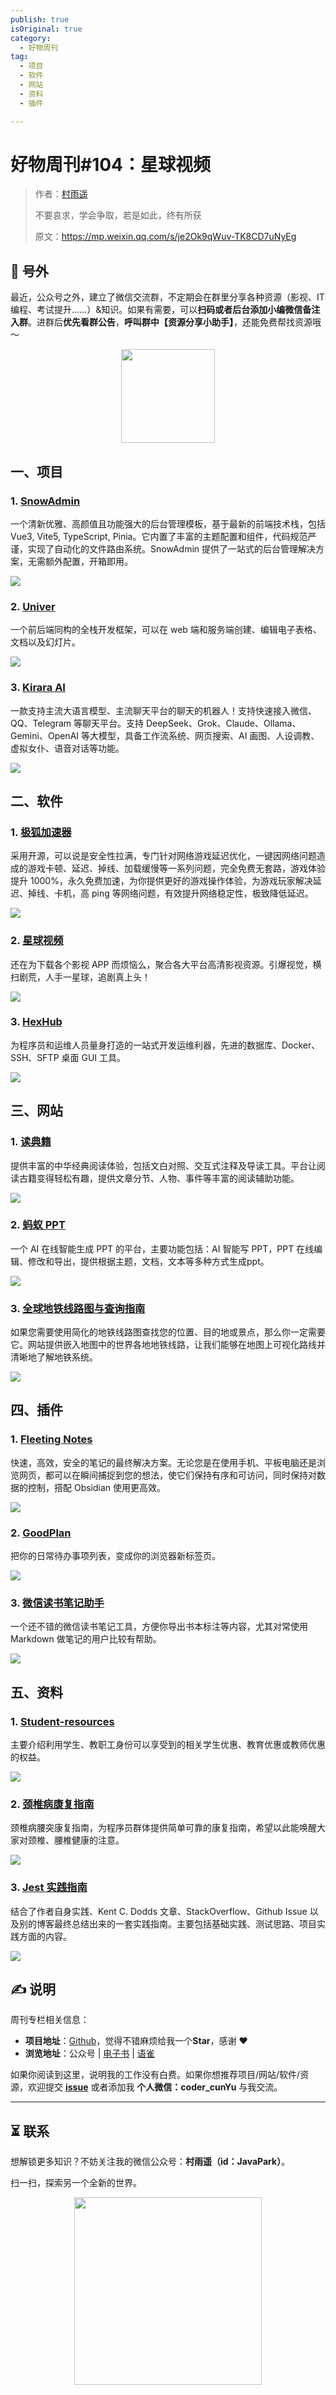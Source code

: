```yaml
---
publish: true
isOriginal: true
category:
  - 好物周刊
tag:
  - 项目
  - 软件
  - 网站
  - 资料
  - 插件

---
```


# 好物周刊#104：星球视频

> 作者：[村雨遥](https://github.com/cunyu1943)
> 
> 不要哀求，学会争取，若是如此，终有所获
> 
> 原文：https://mp.weixin.qq.com/s/je2Ok9qWuv-TK8CD7uNyEg


## 🎈 号外 

最近，公众号之外，建立了微信交流群，不定期会在群里分享各种资源（影视、IT 编程、考试提升……）&知识。如果有需要，可以**扫码或者后台添加小编微信备注入群**。进群后**优先看群公告**，**呼叫群中【资源分享小助手】**，还能免费帮找资源哦～

<center>
<img src="/contact/wxgroup.jpg" width="150"> 
</center>

## 一、项目

### 1. [SnowAdmin](https://github.com/WANG-Fan0912/SnowAdmin)

一个清新优雅、高颜值且功能强大的后台管理模板，基于最新的前端技术栈，包括 Vue3, Vite5, TypeScript, Pinia。它内置了丰富的主题配置和组件，代码规范严谨，实现了自动化的文件路由系统。SnowAdmin 提供了一站式的后台管理解决方案，无需额外配置，开箱即用。

![](assets/0426-0502/1745838028568-20bdb743-5bb4-4387-b88c-ef182a0c4c01.webp)

### 2. [Univer](https://github.com/dream-num/univer)

一个前后端同构的全栈开发框架，可以在 web 端和服务端创建、编辑电子表格、文档以及幻灯片。

![](assets/0426-0502/1745970427526-20ebfb06-9530-420c-a462-bad4d3f3b233.webp)

### 3. [Kirara AI](https://github.com/lss233/kirara-ai)

一款支持主流大语言模型、主流聊天平台的聊天的机器人！支持快速接入微信、 QQ、Telegram 等聊天平台。支持 DeepSeek、Grok、Claude、Ollama、Gemini、OpenAI 等大模型，具备工作流系统、网页搜索、AI 画图、人设调教、虚拟女仆、语音对话等功能。

![](assets/0426-0502/1745970686278-104fef1c-4980-4808-9fae-68e0cae33dbf.webp)

## 二、软件

### 1. [极狐加速器](https://jihujiasuqi.com)

采用开源，可以说是安全性拉满，专门针对网络游戏延迟优化，一键因网络问题造成的游戏卡顿、延迟、掉线、加载缓慢等一系列问题，完全免费无套路，游戏体验提升 1000%，永久免费加速，为你提供更好的游戏操作体验，为游戏玩家解决延迟、掉线、卡机，高 ping 等网络问题，有效提升网络稳定性，极致降低延迟。

![](assets/0426-0502/1744717588730-ef211ccf-b755-4919-a4ba-6040f30088c5.webp)

### 2. [星球视频](https://xq123321.buzz)

还在为下载各个影视 APP 而烦恼么，聚合各大平台高清影视资源。引爆视觉，横扫剧荒，人手一星球，追剧真上头！

![](assets/0426-0502/1744717638586-68187b5c-c584-465a-9ae9-016b58f9edb0.webp)

### 3. [HexHub](https://www.hexhub.cn)

为程序员和运维人员量身打造的一站式开发运维利器，先进的数据库、Docker、SSH、SFTP 桌面 GUI 工具。

![](assets/0426-0502/1744847865549-f5ac319f-f668-4a10-a944-e428c41d7c6a.webp)

## 三、网站

### 1. [读典籍](https://dudianji.com)

提供丰富的中华经典阅读体验，包括文白对照、交互式注释及导读工具。平台让阅读古籍变得轻松有趣，提供文章分节、人物、事件等丰富的阅读辅助功能。

![](assets/0426-0502/1745838134966-98d2a7f0-54c1-4f9a-817d-6bc9600e72a3.webp)

### 2. [蚂蚁 PPT](https://www.antppt.com)

一个 AI 在线智能生成 PPT 的平台，主要功能包括：AI 智能写 PPT，PPT 在线编辑、修改和导出，提供根据主题，文档，文本等多种方式生成ppt。

![](assets/0426-0502/1745839004301-8569e5fd-2659-4aef-b8c4-b11a226861c2.webp)

### 3. [全球地铁线路图与查询指南](https://www.metrolinehub.com/)

如果您需要使用简化的地铁线路图查找您的位置、目的地或景点，那么你一定需要它。网站提供嵌入地图中的世界各地地铁线路，让我们能够在地图上可视化路线并清晰地了解地铁系统。

![](assets/0426-0502/1745970901749-4dec4e95-d7a5-42d0-9c04-8cf49a1acb88.webp)

## 四、插件

### 1. [Fleeting Notes](https://chromewebstore.google.com/detail/fleeting-notes/gcplhmogdjioeaenmehmapbdonklmdnc?hl=zh-CN)

快速，高效，安全的笔记的最终解决方案。无论您是在使用手机、平板电脑还是浏览网页，都可以在瞬间捕捉到您的想法，使它们保持有序和可访问，同时保持对数据的控制，搭配 Obsidian 使用更高效。

![](assets/0426-0502/1745971051935-8f44cb96-6d9f-4a81-9556-6a5c9961a649.webp)

### 2. [GoodPlan](https://chromewebstore.google.com/detail/goodplan-每日笔记作为新标签页/icokiikdmaaecdehkchflilmbmmedpga)

把你的日常待办事项列表，变成你的浏览器新标签页。

![](assets/0426-0502/1745971318581-25aa0a56-6695-4856-96a0-62202ee57abc.webp)

### 3. [微信读书笔记助手](https://chromewebstore.google.com/detail/微信读书笔记助手/cmlenojlebcodibpdhmklglnbaghpdcg?hl=zh-CN)

一个还不错的微信读书笔记工具，方便你导出书本标注等内容，尤其对常使用 Markdown 做笔记的用户比较有帮助。

![](assets/0426-0502/1745971520859-361b760e-ab28-4465-acc4-c4b67fd65cb8.webp)

## 五、资料

### 1. [Student-resources](https://github.com/ivmm/Student-resources)

主要介绍利用学生、教职工身份可以享受到的相关学生优惠、教育优惠或教师优惠的权益。

![](assets/0426-0502/1745971715310-31bb1c9e-150b-4eed-9d6e-23f947ff521a.webp)

### 2. [颈椎病康复指南](https://github.com/AnsonZnl/RehabilitationGuide)

颈椎病腰突康复指南，为程序员群体提供简单可靠的康复指南，希望以此能唤醒大家对颈椎、腰椎健康的注意。

![](assets/0426-0502/1745971792374-93b5fefb-52ae-4c34-9138-ab81a2adbad3.webp)

### 3. [Jest 实践指南](https://github.com/haixiangyan/jest-tutorial)

结合了作者自身实践、Kent C. Dodds 文章、StackOverflow、Github Issue 以及别的博客最终总结出来的一套实践指南。主要包括基础实践、测试思路、项目实践方面的内容。

![](assets/0426-0502/1745976626551-92d69476-69f3-4837-9483-9faca27bb0fb.webp) 

## ✍️ 说明

周刊专栏相关信息：

- **项目地址**：[Github](https://github.com/cunyu1943/weekly)，觉得不错麻烦给我一个**Star**，感谢 ❤️
- **浏览地址**：公众号 | [电子书](https://cunyu1943.github.io/weekly) | [语雀](https://yuque.com/cunyu1943/weekly)

如果你阅读到这里，说明我的工作没有白费。如果你想推荐项目/网站/软件/资源，欢迎提交 **[issue](https://github.com/cunyu1943/weekly/issues)** 或者添加我 **个人微信：coder_cunYu** 与我交流。

---

## ⏳ 联系

想解锁更多知识？不妨关注我的微信公众号：**村雨遥（id：JavaPark）**。

扫一扫，探索另一个全新的世界。

<center>
<img src="/contact/contact.png" width="300">
</center>


